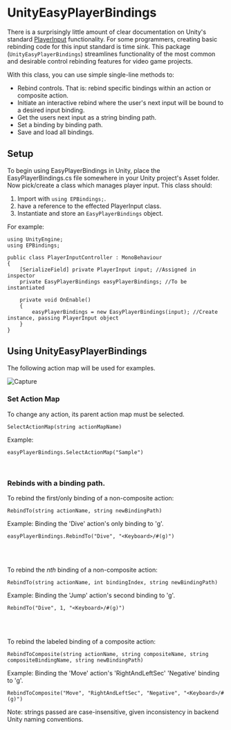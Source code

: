 # UnityEasyPlayerBindings
There is a surprisingly little amount of clear documentation on Unity's standard [PlayerInput](https://docs.unity3d.com/Packages/com.unity.inputsystem@1.0/api/UnityEngine.InputSystem.PlayerInput.html) functionality. For some programmers, creating basic rebinding code for this input standard is time sink. This package (`UnityEasyPlayerBindings`) streamlines functionality of the most common and desirable control rebinding features for video game projects. 

With this class, you can use simple single-line methods to:
+ Rebind controls. That is: rebind specific bindings within an action or composite action.
+ Initiate an interactive rebind where the user's next input will be bound to a desired input binding.
+ Get the users next input as a string binding path.
+ Set a binding by binding path.
+ Save and load all bindings. 


## Setup
To begin using EasyPlayerBindings in Unity, place the EasyPlayerBindings.cs file somewhere in your Unity project's Asset folder. Now pick/create a class which manages player input. This class should:
1. Import with `using EPBindings;`.
2. have a reference to the effected PlayerInput class.
3. Instantiate and store an `EasyPlayerBindings` object.


For example:
```
using UnityEngine;
using EPBindings;

public class PlayerInputController : MonoBehaviour
{ 
    [SerializeField] private PlayerInput input; //Assigned in inspector
    private EasyPlayerBindings easyPlayerBindings; //To be instantiated

    private void OnEnable()
    {
        easyPlayerBindings = new EasyPlayerBindings(input); //Create instance, passing PlayerInput object
    }
}
``` 


## Using UnityEasyPlayerBindings
The following action map will be used for examples.

![Capture](https://github.com/VaughanSampson/UnityEasyPlayerBindings/assets/128713660/e96056e9-0b29-4e35-abf1-a7351c16332f)

### Set Action Map
To change any action, its parent action map must be selected.
```
SelectActionMap(string actionMapName)
```
Example:
```
easyPlayerBindings.SelectActionMap("Sample")
``` 
<br> 

### Rebinds with a binding path.
To rebind the first/only binding of a non-composite action:
```
RebindTo(string actionName, string newBindingPath)
```
Example: Binding the 'Dive' action's only binding to 'g'.
```
easyPlayerBindings.RebindTo("Dive", "<Keyboard>/#(g)")
```
<br><br>


To rebind the _nth_ binding of a non-composite action:
```
RebindTo(string actionName, int bindingIndex, string newBindingPath)
```
Example: Binding the 'Jump' action's second binding to 'g'.
```
RebindTo("Dive", 1, "<Keyboard>/#(g)")
```
<br><br>


To rebind the labeled binding of a composite action:
```
RebindToComposite(string actionName, string compositeName, string compositeBindingName, string newBindingPath)
``` 
Example: Binding the 'Move' action's 'RightAndLeftSec' 'Negative' binding to 'g'.
```
RebindToComposite("Move", "RightAndLeftSec", "Negative", "<Keyboard>/#(g)")
```
Note: strings passed are case-insensitive, given inconsistency in backend Unity naming conventions.
<br><br>
 




 
